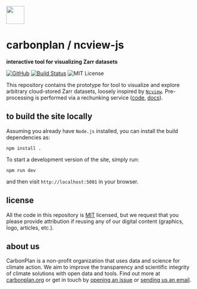 <img
  src='https://carbonplan-assets.s3.amazonaws.com/monogram/dark-small.png'
  height='48'
/>

# carbonplan / ncview-js

**interactive tool for visualizing Zarr datasets**

[![GitHub][github-badge]][github]
[![Build Status]][actions]
![MIT License][]

[github]: https://github.com/carbonplan/ncview-js
[github-badge]: https://badgen.net/badge/-/github?icon=github&label
[build status]: https://github.com/carbonplan/ncview-js/actions/workflows/main.yml/badge.svg
[actions]: https://github.com/carbonplan/ncview-js/actions/workflows/main.yaml
[mit license]: https://badgen.net/badge/license/MIT/blue

This repository contains the prototype for tool to visualize and explore arbitrary cloud-stored Zarr datasets, loosely inspired by [`Ncview`](http://meteora.ucsd.edu/~pierce/ncview_home_page.html). Pre-processing is performed via a rechunking service ([code](https://github.com/carbonplan/ncviewjs-backend), [docs](https://ncview-backend.fly.dev/docs)).

## to build the site locally

Assuming you already have `Node.js` installed, you can install the build dependencies as:

```shell
npm install .
```

To start a development version of the site, simply run:

```shell
npm run dev
```

and then visit `http://localhost:5001` in your browser.

## license

All the code in this repository is [MIT](https://choosealicense.com/licenses/mit/) licensed, but we request that you please provide attribution if reusing any of our digital content (graphics, logo, articles, etc.).

## about us

CarbonPlan is a non-profit organization that uses data and science for climate action. We aim to improve the transparency and scientific integrity of climate solutions with open data and tools. Find out more at [carbonplan.org](https://carbonplan.org/) or get in touch by [opening an issue](https://github.com/carbonplan/ncview-js/issues/new) or [sending us an email](mailto:hello@carbonplan.org).

